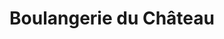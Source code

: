 ---
title: "Boulangerie du Château"
url: /boen-sur-lignon/boulangerie-du-chateau/
shop: boulangerie
---
